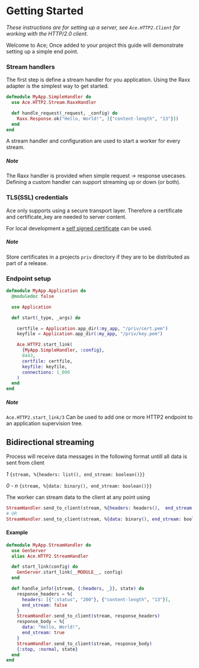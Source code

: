 # Getting Started

*These instructions are for setting up a server, see `Ace.HTTP2.Client` for working with the HTTP/2.0 client.*

Welcome to Ace;
Once added to your project this guide will demonstrate setting up a simple end point.

### Stream handlers

The first step is define a stream handler for you application.
Using the Raxx adapter is the simplest way to get started.

```elixir
defmodule MyApp.SimpleHandler do
  use Ace.HTTP2.Stream.RaxxHandler

  def handle_request(_request, _config) do
    Raxx.Response.ok("Hello, World!", [{"content-length", "13"}])
  end
end
```

A stream handler and configuration are used to start a worker for every stream.

##### Note

The Raxx handler is provided when simple request -> response usecases.
Defining a custom handler can support streaming up or down (or both).

### TLS(SSL) credentials

Ace only supports using a secure transport layer.
Therefore a certificate and certificate_key are needed to server content.

For local development a [self signed certificate](http://how2ssl.com/articles/openssl_commands_and_tips/) can be used.

##### Note

Store certificates in a projects `priv` directory if they are to be distributed as part of a release.

### Endpoint setup

```elixir
defmodule MyApp.Application do
  @moduledoc false

  use Application

  def start(_type, _args) do

    certfile = Application.app_dir(:my_app, "/priv/cert.pem")
    keyfile = Application.app_dir(:my_app, "/priv/key.pem")

    Ace.HTTP2.start_link(
      {MyApp.SimpleHandler, :config},
      8443,
      certfile: certfile,
      keyfile: keyfile,
      connections: 1_000
    )
  end
end
```

##### Note

`Ace.HTTP2.start_link/3` Can be used to add one or more HTTP2 endpoint to an application supervision tree.

## Bidirectional streaming

Process will receive data messages in the following format untill
all data is sent from client

*1*
`{stream, %{headers: list(), end_stream: boolean()}}`

*0 - n*
`{stream, %{data: binary(), end_stream: boolean()}}`

The worker can stream data to the client at any point using
```elixir
StreamHandler.send_to_client(stream, %{headers: headers(),  end_stream: boolean()})
# OR
StreamHandler.send_to_client(stream, %{data: binary(), end_stream: boolean()})
```

#### Example

```elixir
defmodule MyApp.StreamHandler do
  use GenServer
  alias Ace.HTTP2.StreamHandler

  def start_link(config) do
    GenServer.start_link(__MODULE__, config)
  end

  def handle_info({stream, {:headers, _}}, state) do
    response_headers = %{
      headers: [{":status", "200"}, {"content-length", "13"}],
      end_stream: false
    }
    StreamHandler.send_to_client(stream, response_headers)
    response_body = %{
      data: "Hello, World!",
      end_stream: true
    }
    StreamHandler.send_to_client(stream, response_body)
    {:stop, :normal, state}
  end
end
```
